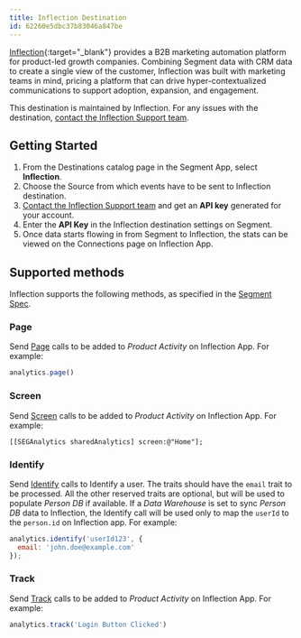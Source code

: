 ```yaml
---
title: Inflection Destination
id: 62260e5dbc37b83046a847be
---
```


[Inflection](https://www.inflection.io/?utm_source=segmentio&utm_medium=docs&utm_campaign=partners){:target="_blank"} provides a B2B marketing automation platform for product-led growth companies. Combining Segment data with CRM data to create a single view of the customer, Inflection was built with marketing teams in mind, pricing a platform that can drive hyper-contextualized communications to support adoption, expansion, and engagement.

This destination is maintained by Inflection. For any issues with the destination, [contact the Inflection Support team](mailto:support@inflection.io).

## Getting Started


1. From the Destinations catalog page in the Segment App, select **Inflection**.
2. Choose the Source from which events have to be sent to Inflection destination.
3. [Contact the Inflection Support team](mailto:support@inflection.io) and get an **API key** generated for your account.
4. Enter the **API Key** in the Inflection destination settings on Segment.
5. Once data starts flowing in from Segment to Inflection, the stats can be viewed on the Connections page on Inflection App.


## Supported methods

Inflection supports the following methods, as specified in the [Segment Spec](/docs/connections/spec).

### Page

Send [Page](/docs/connections/spec/page) calls to be added to *Product Activity* on Inflection App. For example:

```js
analytics.page()
```


### Screen

Send [Screen](/docs/connections/spec/screen) calls to be added to *Product Activity* on Inflection App. For example:

```obj-c
[[SEGAnalytics sharedAnalytics] screen:@"Home"];
```


### Identify

Send [Identify](/docs/connections/spec/identify) calls to Identify a user. The traits should have the `email` trait to be processed. All the other reserved traits are optional, but will be used to populate *Person DB* if available.
If a *Data Warehouse* is set to sync *Person DB* data to Inflection, the Identify call will be used only to map the `userId` to the `person.id` on Inflection app.
For example:

```js
analytics.identify('userId123', {
  email: 'john.doe@example.com'
});
```


### Track

Send [Track](/docs/connections/spec/track) calls to be added to *Product Activity* on Inflection App. For example:

```js
analytics.track('Login Button Clicked')
```